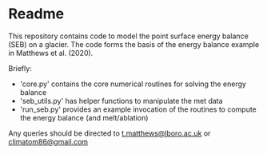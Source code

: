 # Readme
This repository contains code to model the point surface energy balance (SEB) on a glacier. The code forms the basis 
of the energy balance example in Matthews et al. (2020). 


Briefly: 

- 'core.py' contains the core numerical routines for solving the energy balance 
- 'seb_utils.py' has helper functions to manipulate the met data
- 'run_seb.py' provides an example invocation of the routines to compute the energy balance (and melt/ablation)

Any queries should be directed to t.matthews@lboro.ac.uk or climatom86@gmail.com

